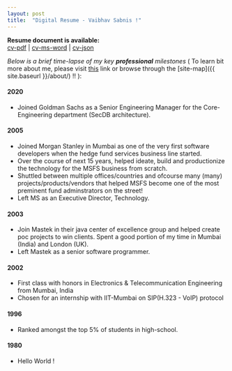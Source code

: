 ```yaml
---
layout: post
title:  "Digital Resume - Vaibhav Sabnis !"
---
```

**Resume document is available:**  
[cv-pdf]({{site.baseurl}}/assets/resume/vs/Vaibhav-Sabnis.pdf "Open Vaibhav's resume in pdf format") | [cv-ms-word]({{site.baseurl}}/assets/resume/vs/Vaibhav-Sabnis.docx "Open Vaibhav's resume in MS-Word format") | [cv-json]({{site.baseurl}}/under-construction/ "Open Vaibhav's resume in JSON")


_Below is a brief time-lapse of my key **professional** milestones_ ( To learn bit more about me, please visit [this]({{site.baseurl}}/digital-intro "Vaibhav's Introduction") link or browse through the [site-map]({{ site.baseurl }}/about/) !! ): 

#### 2020 
* Joined Goldman Sachs as a Senior Engineering Manager for the Core-Engineering department (SecDB architecture). 

#### 2005 
* Joined Morgan Stanley in Mumbai as one of the very first software developers when the hedge fund services business line started.  
* Over the course of next 15 years, helped ideate, build and productionize the technology for the MSFS business from scratch.  
* Shuttled between multiple offices/countries and ofcourse many (many) projects/products/vendors that helped MSFS become one of the most preminent fund adminstrators on the street! 
* Left MS as an Executive Director, Technology.

#### 2003
* Join Mastek in their java center of excellence group and helped create poc projects to win clients. Spent a good portion of my time in Mumbai (India) and London (UK). 
* Left Mastek as a senior software programmer. 

#### 2002
* First class with honors in Electronics & Telecommunication Engineering from Mumbai, India
* Chosen for an internship with IIT-Mumbai on SIP(H.323 - VoIP) protocol

#### 1996
* Ranked amongst the top 5% of students in high-school.  

#### 1980 
* Hello World ! 
